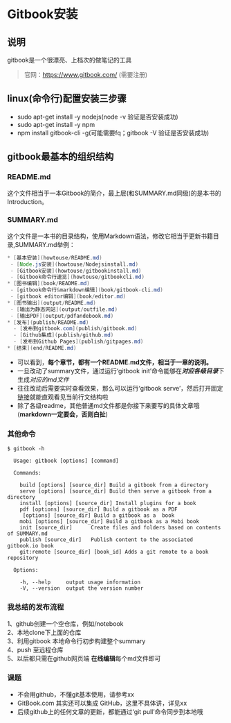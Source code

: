 # Gitbook安装

## 说明
gitbook是一个很漂亮、上档次的做笔记的工具  
> 官网：https://www.gitbook.com/ (需要注册)

## linux(命令行)配置安装三步骤
- sudo apt-get install -y nodejs(node -v 验证是否安装成功)
- sudo apt-get install -y npm
- npm install gitbook-cli -g(可能需要fq；gitbook -V 验证是否安装成功)

## gitbook最基本的组织结构
### README.md
这个文件相当于一本Gitbook的简介，最上层(和SUMMARY.md同级)的是本书的Introduction。
### SUMMARY.md
这个文件是一本书的目录结构，使用Markdown语法，修改它相当于更新书籍目录,SUMMARY.md举例：  
```java
* [基本安装](howtouse/README.md)
 - [Node.js安装](howtouse/Nodejsinstall.md)
 - [Gitbook安装](howtouse/gitbookinstall.md)
 - [Gitbook命令行速览](howtouse/gitbookcli.md)
* [图书编辑](book/README.md)
 - [gitbook命令行&markdown编辑](book/gitbook-cli.md)
 - [gitbook editor编辑](book/editor.md)
* [图书输出](output/README.md)
 - [输出为静态网站](output/outfile.md)
 - [输出PDF](output/pdfandebook.md)
* [发布](publish/README.md)
  - [发布到gitbook.com](publish/gitbook.md)
  - [Github集成](publish/github.md)
  - [发布到Github Pages](publish/gitpages.md)
* [结束](end/README.md)
```
- 可以看到，**每个章节，都有一个README.md文件，相当于一章的说明。**
- 一旦改动了summary文件，通过运行‘gitbook init’命令能够在***对应各级目录***下生成*对应的md文件*
- 往往改动后需要实时查看效果，那么可以运行‘gitbook serve’，然后打开固定[链接](http://localhost:4000)就能直观看见当前行文结构啦
- 除了各级readme，其他普通md文件都是你接下来要写的具体文章哦(**markdown一定要会，否则白扯**)

### 其他命令
```
$ gitbook -h

  Usage: gitbook [options] [command]

  Commands:

    build [options] [source_dir] Build a gitbook from a directory
    serve [options] [source_dir] Build then serve a gitbook from a directory
    install [options] [source_dir] Install plugins for a book
    pdf [options] [source_dir] Build a gitbook as a PDF
     [options] [source_dir] Build a gitbook as a  book
    mobi [options] [source_dir] Build a gitbook as a Mobi book
    init [source_dir]      Create files and folders based on contents of SUMMARY.md
    publish [source_dir]   Publish content to the associated gitbook.io book
    git:remote [source_dir] [book_id] Adds a git remote to a book repository

  Options:

    -h, --help     output usage information
    -V, --version  output the version number
```
### 我总结的发布流程
1、github创建一个空仓库，例如/notebook  
2、本地clone下上面的仓库  
3、利用gitbook 本地命令行初步构建整个summary  
4、push 至远程仓库  
5、以后都只需在github网页端 **在线编辑**每个md文件即可  

### 课题
- 不会用github，不懂git基本使用，请参考xx
- GitBook.com 其实还可以集成 GitHub，这里不具体讲，详见xx
- 后续github上的任何文章的更新，都能通过‘git pull’命令同步到本地哦
